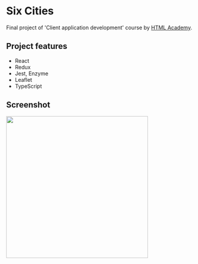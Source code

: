 # Six Cities
Final project of 'Client application development' course by [HTML Academy](https://htmlacademy.ru/).

## Project features
* React
* Redux
* Jest, Enzyme
* Leaflet
* TypeScript

## Screenshot
<img src="https://user-images.githubusercontent.com/46898622/100550350-85681a80-328a-11eb-95e4-85936027cace.png" width="380">
